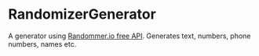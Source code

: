 # RandomizerGenerator
A generator using [Randommer.io free API](https://randommer.io/). Generates text, numbers, phone numbers, names etc. 
